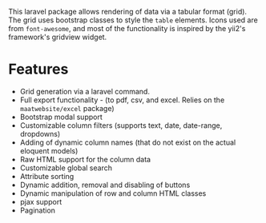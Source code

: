 This laravel package allows rendering of data via a tabular format (grid). The grid uses bootstrap classes to style the `table` elements. Icons used are from `font-awesome`, and most of the functionality is inspired by the yii2's framework's gridview widget.

# Features
+ Grid generation via a laravel command.
+ Full export functionality - (to pdf, csv, and excel. Relies on the `maatwebsite/excel` package)
+ Bootstrap modal support
+ Customizable column filters (supports text, date, date-range, dropdowns)
+ Adding of dynamic column names (that do not exist on the actual eloquent models)
+ Raw HTML support for the column data
+ Customizable global search
+ Attribute sorting
+ Dynamic addition, removal and disabling of buttons
+ Dynamic manipulation of row and column HTML classes
+ pjax support
+ Pagination

